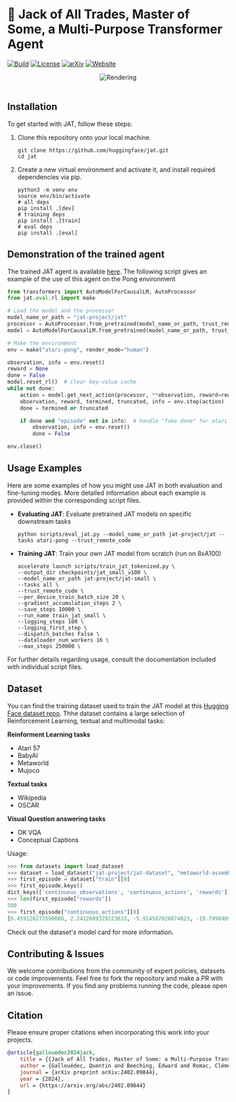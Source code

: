 # 🦂 Jack of All Trades, Master of Some, a Multi-Purpose Transformer Agent

[![Build](https://github.com/huggingface/jat/actions/workflows/test-ci.yml/badge.svg?branch=main)](https://github.com/huggingface/jat/actions/workflows/ci.yml?query=branch%3Amain)
[![License](https://img.shields.io/github/license/huggingface/jat.svg?color=blue)](https://github.com/huggingface/jat/blob/main/LICENSE)
[![arXiv](https://img.shields.io/badge/cs.AI-arXiv%3A2402.09844-B31B1B.svg)](https://arxiv.org/abs/2402.09844)
[![Website](https://img.shields.io/website/http/huggingface.co/jat-project.svg?down_color=red&down_message=offline&up_message=online)](https://huggingface.co/jat-project)

<p align="center">
  <picture>
    <img alt="Rendering" src="https://github.com/huggingface/gia/assets/45557362/5b4d4920-fafd-4cb8-90d1-ac4df3a97073" style="max-width: 100%;">
  </picture>
  <br/>
  <br/>
</p>


## Installation

To get started with JAT, follow these steps:

1. Clone this repository onto your local machine.

    ```shell
    git clone https://github.com/huggingface/jat.git
    cd jat
    ```

2. Create a new virtual environment and activate it, and install required dependencies via pip.

    ```shell
    python3 -m venv env
    source env/bin/activate
    # all deps
    pip install .[dev]
    # training deps
    pip install .[train]
    # eval deps
    pip install .[eval]

    ```

## Demonstration of the trained agent
The trained JAT agent is available [here](https://huggingface.co/jat-project/jat). The following script gives an example of the use of this agent on the Pong environment

```python
from transformers import AutoModelForCausalLM, AutoProcessor
from jat.eval.rl import make

# Load the model and the processor
model_name_or_path = "jat-project/jat"
processor = AutoProcessor.from_pretrained(model_name_or_path, trust_remote_code=True)
model = AutoModelForCausalLM.from_pretrained(model_name_or_path, trust_remote_code=True).to("cuda")

# Make the environment
env = make("atari-pong", render_mode="human")

observation, info = env.reset()
reward = None
done = False
model.reset_rl()  # clear key-value cache
while not done:
    action = model.get_next_action(processor, **observation, reward=reward, action_space=env.action_space)
    observation, reward, termined, truncated, info = env.step(action)
    done = termined or truncated

    if done and "episode" not in info:  # handle "fake done" for atari
        observation, info = env.reset()
        done = False

env.close()
```

## Usage Examples

Here are some examples of how you might use JAT in both evaluation and fine-tuning modes. More detailed information about each example is provided within the corresponding script files.
- **Evaluating JAT**: Evaluate pretrained JAT models on specific downstream tasks

    ```shell
    python scripts/eval_jat.py --model_name_or_path jat-project/jat --tasks atari-pong --trust_remote_code
    ```

- **Training JAT**: Train your own JAT model from scratch (run on 8xA100)
    ```shell
    accelerate launch scripts/train_jat_tokenized.py \
    --output_dir checkpoints/jat_small_v100 \
    --model_name_or_path jat-project/jat-small \
    --tasks all \
    --trust_remote_code \
    --per_device_train_batch_size 20 \
    --gradient_accumulation_steps 2 \
    --save_steps 10000 \
    --run_name train_jat_small \
    --logging_steps 100 \
    --logging_first_step \
    --dispatch_batches False \
    --dataloader_num_workers 16 \
    --max_steps 250000 \
    ```

For further details regarding usage, consult the documentation included with individual script files.

## Dataset
You can find the training dataset used to train the JAT model at this [Hugging Face dataset repo](https://huggingface.co/datasets/jat-project/jat-dataset). Thhe dataset contains a large selection of Reinforcement Learning, textual and multimodal tasks:

**Reinforment Learning tasks**
- Atari 57
- BabyAI
- Metaworld
- Mujoco

**Textual tasks**
- Wikipedia
- OSCAR

**Visual Question answering tasks**
- OK VQA
- Conceptual Captions

Usage:
```python
>>> from datasets import load_dataset
>>> dataset = load_dataset("jat-project/jat-dataset", "metaworld-assembly")
>>> first_episode = dataset["train"][0]
>>> first_episode.keys()
dict_keys(['continuous_observations', 'continuous_actions', 'rewards'])
>>> len(first_episode["rewards"])
500
>>> first_episode["continuous_actions"][0]
[6.459120273590088, 2.2422609329223633, -5.914587020874023, -19.799840927124023]
```

Check out the dataset's model card for more information.


## Contributing & Issues

We welcome contributions from the community of expert policies, datasets or code improvements.
Feel free to fork the repository and make a PR with your improvements. If you find any problems running the code, please open an issue.

## Citation

Please ensure proper citations when incorporating this work into your projects.

```bibtex
@article{gallouedec2024jack,
    title = {{Jack of All Trades, Master of Some: a Multi-Purpose Transformer Agent}},
    author = {Gallouédec, Quentin and Beeching, Edward and Romac, Clément and Dellandréa, Emmanuel},
    journal = {arXiv preprint arXiv:2402.09844},
    year = {2024},
    url = {https://arxiv.org/abs/2402.09844}
}
```
